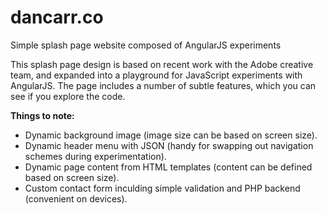 # dancarr.co
Simple splash page website composed of AngularJS experiments

This splash page design is based on recent work with the Adobe creative team, and expanded into a playground for JavaScript experiments with AngularJS. The page includes a number of subtle features, which you can see if you explore the code.

**Things to note:**

- Dynamic background image (image size can be based on screen size).
- Dynamic header menu with JSON (handy for swapping out navigation schemes during experimentation).
- Dynamic page content from HTML templates (content can be defined based on screen size).
- Custom contact form inculding simple validation and PHP backend (convenient on devices).
